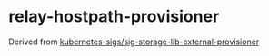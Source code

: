 # relay-hostpath-provisioner

Derived from
[kubernetes-sigs/sig-storage-lib-external-provisioner](https://github.com/kubernetes-sigs/sig-storage-lib-external-provisioner/tree/master/examples/hostpath-provisioner)
